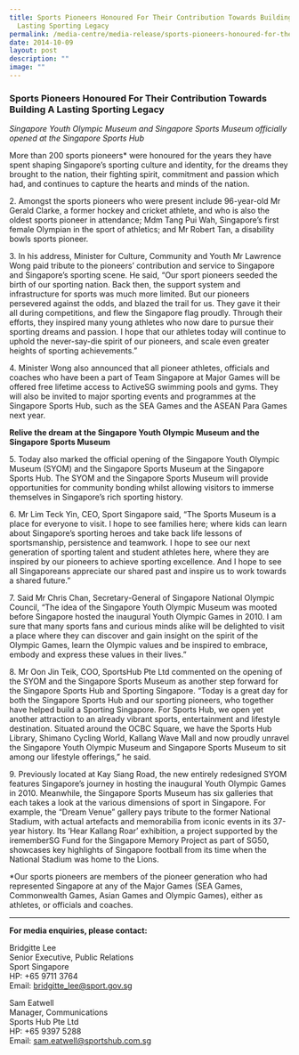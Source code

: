 ```yaml
---
title: Sports Pioneers Honoured For Their Contribution Towards Building A
  Lasting Sporting Legacy
permalink: /media-centre/media-release/sports-pioneers-honoured-for-their-contribution-towards-building/
date: 2014-10-09
layout: post
description: ""
image: ""
---
```

### **Sports Pioneers Honoured For Their Contribution Towards Building A Lasting Sporting Legacy**
_Singapore Youth Olympic Museum and Singapore Sports Museum officially opened at the Singapore Sports Hub_

More than 200 sports pioneers* were honoured for the years they have spent shaping Singapore’s sporting culture and identity, for the dreams they brought to the nation, their fighting spirit, commitment and passion which had, and continues to capture the hearts and minds of the nation.

2\. Amongst the sports pioneers who were present include 96-year-old Mr Gerald Clarke, a former hockey and cricket athlete, and who is also the oldest sports pioneer in attendance; Mdm Tang Pui Wah, Singapore’s first female Olympian in the sport of athletics; and Mr Robert Tan, a disability bowls sports pioneer.
 
3\. In his address, Minister for Culture, Community and Youth Mr Lawrence Wong paid tribute to the pioneers’ contribution and service to Singapore and Singapore’s sporting scene. He said, “Our sport pioneers seeded the birth of our sporting nation. Back then, the support system and infrastructure for sports was much more limited. But our pioneers persevered against the odds, and blazed the trail for us. They gave it their all during competitions, and flew the Singapore flag proudly. Through their efforts, they inspired many young athletes who now dare to pursue their sporting dreams and passion. I hope that our athletes today will continue to uphold the never-say-die spirit of our pioneers, and scale even greater heights of sporting achievements.”

4\. Minister Wong also announced that all pioneer athletes, officials and coaches who have been a part of Team Singapore at Major Games will be offered free lifetime access to ActiveSG swimming pools and gyms. They will also be invited to major sporting events and programmes at the Singapore Sports Hub, such as the SEA Games and the ASEAN Para Games next year.

**Relive the dream at the Singapore Youth Olympic Museum and the Singapore Sports Museum**

5\. Today also marked the official opening of the Singapore Youth Olympic Museum (SYOM) and the Singapore Sports Museum at the Singapore Sports Hub. The SYOM and the Singapore Sports Museum will provide opportunities for community bonding whilst allowing visitors to immerse themselves in Singapore’s rich sporting history.

6\. Mr Lim Teck Yin, CEO, Sport Singapore said, “The Sports Museum is a place for everyone to visit. I hope to see families here; where kids can learn about Singapore’s sporting heroes and take back life lessons of sportsmanship, persistence and teamwork. I hope to see our next generation of sporting talent and student athletes here, where they are inspired by our pioneers to achieve sporting excellence. And I hope to see all Singaporeans appreciate our shared past and inspire us to work towards a shared future.”

7\. Said Mr Chris Chan, Secretary-General of Singapore National Olympic Council, “The idea of the Singapore Youth Olympic Museum was mooted before Singapore hosted the inaugural Youth Olympic Games in 2010. I am sure that many sports fans and curious minds alike will be delighted to visit a place where they can discover and gain insight on the spirit of the Olympic Games, learn the Olympic values and be inspired to embrace, embody and express these values in their lives.”

8\. Mr Oon Jin Teik, COO, SportsHub Pte Ltd commented on the opening of the SYOM and the Singapore Sports Museum as another step forward for the Singapore Sports Hub and Sporting Singapore. “Today is a great day for both the Singapore Sports Hub and our sporting pioneers, who together have helped build a Sporting Singapore. For Sports Hub, we open yet another attraction to an already vibrant sports, entertainment and lifestyle destination. Situated around the OCBC Square, we have the Sports Hub Library, Shimano Cycling World, Kallang Wave Mall and now proudly unravel the Singapore Youth Olympic Museum and Singapore Sports Museum to sit among our lifestyle offerings,” he said.

9\. Previously located at Kay Siang Road, the new entirely redesigned SYOM features Singapore’s journey in hosting the inaugural Youth Olympic Games in 2010. Meanwhile, the Singapore Sports Museum has six galleries that each takes a look at the various dimensions of sport in Singapore. For example, the “Dream Venue” gallery pays tribute to the former National Stadium, with actual artefacts and memorabilia from iconic events in its 37-year history. Its ‘Hear Kallang Roar’ exhibition, a project supported by the irememberSG Fund for the Singapore Memory Project as part of SG50, showcases key highlights of Singapore football from its time when the National Stadium was home to the Lions.

\*Our sports pioneers are members of the pioneer generation who had represented Singapore at any of the Major Games (SEA Games, Commonwealth Games, Asian Games and Olympic Games), either as athletes, or officials and coaches.

---

**For media enquiries, please contact:**
<br>

Bridgitte Lee<br>
Senior Executive, Public Relations<br>
Sport Singapore<br>
HP: +65 9711 3764<br>
Email: [bridgitte_lee@sport.gov.sg](mailto:bridgitte_lee@sport.gov.sg)

Sam Eatwell<br>
Manager, Communications<br>
Sports Hub Pte Ltd<br>
HP: +65 9397 5288<br>
Email: [sam.eatwell@sportshub.com.sg](mailto:sam.eatwell@sportshub.com.sg)